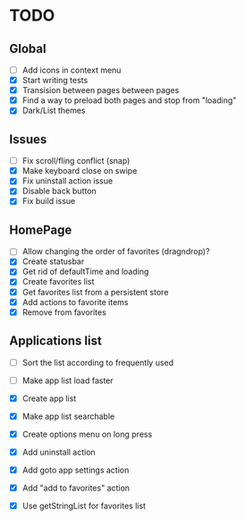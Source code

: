 # TODO

## Global
  - [ ] Add icons in context menu
  - [X] Start writing tests
  - [X] Transision between pages between pages
  - [X] Find a way to preload both pages and stop from "loading"
  - [X] Dark/List themes

## Issues
  - [ ] Fix scroll/fling conflict (snap)
  - [X] Make keyboard close on swipe
  - [X] Fix uninstall action issue
  - [X] Disable back button
  - [X] Fix build issue

## HomePage
  - [ ] Allow changing the order of favorites (dragndrop)?
  - [X] Create statusbar
  - [X] Get rid of defaultTime and loading
  - [X] Create favorites list
  - [X] Get favorites list from a persistent store
  - [X] Add actions to favorite items
  - [X] Remove from favorites

## Applications list
  - [ ] Sort the list according to frequently used
  - [ ] Make app list load faster
  - [X] Create app list
  - [X] Make app list searchable
  - [X] Create options menu on long press
  - [X] Add uninstall action
  - [X] Add goto app settings action
  - [X] Add "add to favorites" action
  - [X] Use getStringList for favorites list

